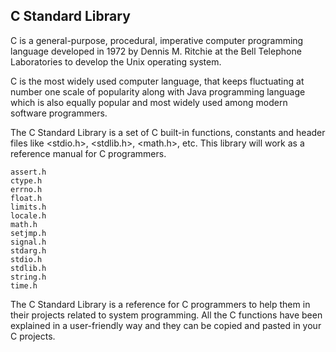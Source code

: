 
## C Standard Library

C is a general-purpose, procedural, imperative computer programming language developed in 1972 by Dennis M. Ritchie at the Bell Telephone Laboratories to develop the Unix operating system.

C is the most widely used computer language, that keeps fluctuating at number one scale of popularity along with Java programming language which is also equally popular and most widely used among modern software programmers.

The C Standard Library is a set of C built-in functions, constants and header files like <stdio.h>, <stdlib.h>, <math.h>, etc. This library will work as a reference manual for C programmers.

```
assert.h
ctype.h
errno.h
float.h
limits.h
locale.h
math.h
setjmp.h
signal.h
stdarg.h
stdio.h
stdlib.h
string.h
time.h
```

The C Standard Library is a reference for C programmers to help them in their projects related to system programming. All the C functions have been explained in a user-friendly way and they can be copied and pasted in your C projects.
